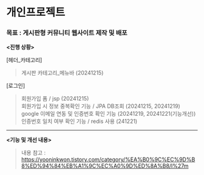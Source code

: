 # 개인프로젝트 <Im>

### 목표 : 게시판형 커뮤니티 웹사이트 제작 및 배포

**<진행 상황>**

[헤더_카테고리]
>게시판 카테고리_메뉴바 (20241215)

[로그인]
>회원가입 폼 / jsp (20241215)      
>회원가입 시 정보 중복확인 기능 / JPA DB조회 (20241215, 20241219)       
>google 이메일 연동 및 인증번호 확인 기능 (20241219, 20241221(기능개선))     
>인증번호 일치 여부 확인 기능 / redis 사용 (241221)





---

**<기능 및 개선 내용>**
> 내용 참고 : https://yooninkwon.tistory.com/category/%EA%B0%9C%EC%9D%B8%ED%94%84%EB%A1%9C%EC%A0%9D%ED%8A%B8/I%27m

 

 

